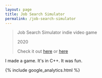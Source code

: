 ```yaml
---
layout: page
title: Job Search Simulator
permalink: /job-search-simulator
---
```


> Job Search Simulator indie video game
>
> 2020
>
> Check it out [here](https://github.com/pmusgrave/games) or [here](https://p-funk.itch.io/job-search-simulator)

I made a game. It's in C++. It was fun.

{% include google_analytics.html %}

